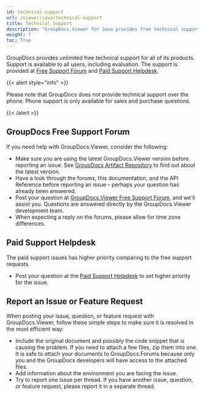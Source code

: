 ```yaml
---
id: technical-support
url: /viewer/java/technical-support
title: Technical Support
description: "GroupDocs.Viewer for Java provides free technical support available to all users. Please report your question, issue, or feature request using GroupDocs Free Support Forum."
weight: 7
toc: True
---
```


GroupDocs provides unlimited free technical support for all of its products. Support is available to all users, including evaluation. The support is provided at [Free Support Forum](https://forum.groupdocs.com/) and [Paid Support Helpdesk](https://helpdesk.groupdocs.com/).

{{< alert style="info" >}}

Please note that GroupDocs does not provide technical support over the phone. Phone support is only available for sales and purchase questions.

{{< /alert >}}

## GroupDocs Free Support Forum

If you need help with GroupDocs.Viewer, consider the following:

* Make sure you are using the latest GroupDocs.Viewer version before reporting an issue. See [GroupDocs Artifact Repository](https://repository.groupdocs.com/webapp/#/artifacts/browse/tree/General/repo/com/groupdocs/groupdocs-viewer) to find out about the latest version.
* Have a look through the forums, this documentation, and the API Reference before reporting an issue – perhaps your question has already been answered.
* Post your question at [GroupDocs.Viewer Free Support Forum](https://forum.groupdocs.com/c/viewer/9), and we'll assist you. Questions are answered directly by the GroupDocs.Viewer development team.
* When expecting a reply on the forums, please allow for time zone differences.

## Paid Support Helpdesk

The paid support issues has higher priority comparing to the free support requests.

* Post your question at the [Paid Support Helpdesk](https://helpdesk.groupdocs.com/) to set higher priority for the issue.

## Report an Issue or Feature Request

When posting your issue, question, or feature request with GroupDocs.Viewer, follow these simple steps to make sure it is resolved in the most efficient way:

* Include the original document and possibly the code snippet that is causing the problem. If you need to attach a few files, zip them into one. It is safe to attach your documents to GroupDocs.Forums because only you and the GroupDocs developers will have access to the attached files.
* Add information about the environment you are facing the issue.
* Try to report one issue per thread. If you have another issue, question, or feature request, please report it in a separate thread.
